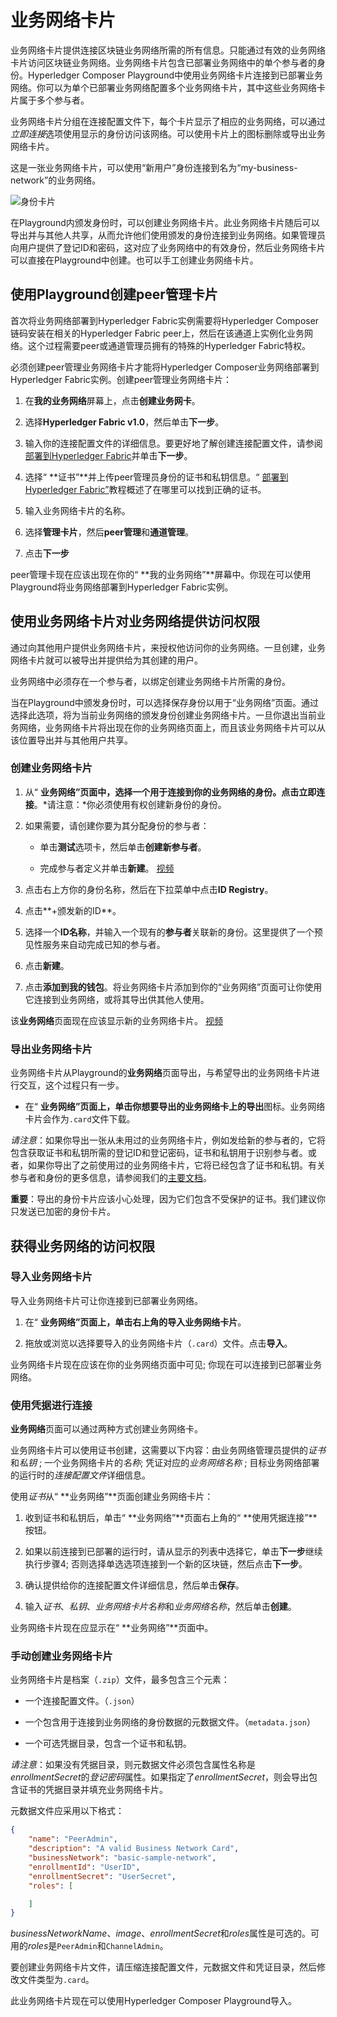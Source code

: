 # 业务网络卡片

业务网络卡片提供连接区块链业务网络所需的所有信息。只能通过有效的业务网络卡片访问区块链业务网络。业务网络卡片包含已部署业务网络中的单个参与者的身份。Hyperledger Composer Playground中使用业务网络卡片连接到已部署业务网络。你可以为单个已部署业务网络配置多个业务网络卡片，其中这些业务网络卡片属于多个参与者。

业务网络卡片分组在连接配置文件下，每个卡片显示了相应的业务网络，可以通过*立即连接*选项使用显示的身份访问该网络。可以使用卡片上的图标删除或导出业务网络卡片。

这是一张业务网络卡片，可以使用“新用户”身份连接到名为“my-business-network”的业务网络。

![身份卡片](https://hyperledger.github.io/composer/playground/images/id-card.png)

在Playground内颁发身份时，可以创建业务网络卡片。此业务网络卡片随后可以导出并与其他人共享，从而允许他们使用颁发的身份连接到业务网络。如果管理员向用户提供了登记ID和密码，这对应了业务网络中的有效身份，然后业务网络卡片可以直接在Playground中创建。也可以手工创建业务网络卡片。

## 使用Playground创建peer管理卡片

首次将业务网络部署到Hyperledger Fabric实例需要将Hyperledger Composer链码安装在相关的Hyperledger Fabric peer上，然后在该通道上实例化业务网络。这个过程需要peer或通道管理员拥有的特殊的Hyperledger Fabric特权。

必须创建peer管理业务网络卡片才能将Hyperledger Composer业务网络部署到Hyperledger Fabric实例。创建peer管理业务网络卡片：

1. 在**我的业务网络**屏幕上，点击**创建业务网卡**。

2. 选择**Hyperledger Fabric v1.0**，然后单击**下一步**。

3. 输入你的连接配置文件的详细信息。要更好地了解创建连接配置文件，请参阅[部署到Hyperledger Fabric](tutorials_deploy-to-fabric-single-org.html)并单击**下一步**。

4. 选择“ **证书”**并上传peer管理员身份的证书和私钥信息。“ [部署到Hyperledger Fabric”](tutorials_deploy-to-fabric-single-org.md)教程概述了在哪里可以找到正确的证书。

5. 输入业务网络卡片的名称。

6. 选择**管理卡片**，然后**peer管理**和**通道管理**。

7. 点击**下一步**

peer管理卡现在应该出现在你的“ **我的业务网络”**屏幕中。你现在可以使用Playground将业务网络部署到Hyperledger Fabric实例。

## 使用业务网络卡片对业务网络提供访问权限

通过向其他用户提供业务网络卡片，来授权他访问你的业务网络。一旦创建，业务网络卡片就可以被导出并提供给为其创建的用户。

业务网络中必须存在一个参与者，以绑定创建业务网络卡片所需的身份。

当在Playground中颁发身份时，可以选择保存身份以用于“业务网络”页面。通过选择此选项，将为当前业务网络的颁发身份创建业务网络卡片。一旦你退出当前业务网络，业务网络卡片将出现在你的业务网络页面上，而且该业务网络卡片可以从该位置导出并与其他用户共享。

### 创建业务网络卡片

1. 从“ **业务网络”**页面中，选择一个用于连接到你的业务网络的身份。点击**立即连接**。*请注意：*你必须使用有权创建新身份的身份。

2. 如果需要，请创建你要为其分配身份的参与者：

   - 单击**测试**选项卡，然后单击**创建新参与者**。

   - 完成参与者定义并单击**新建**。
[视频](https://hyperledger.github.io/composer/assets/img/tutorials/playground/vs_code_11.mp4)

3. 点击右上方你的身份名称，然后在下拉菜单中点击**ID Registry**。

4. 点击**+颁发新的ID**。

5. 选择一个**ID名称**，并输入一个现有的**参与者**关联新的身份。这里提供了一个预见性服务来自动完成已知的参与者。

6. 点击**新建**。

7. 点击**添加到我的钱包**。将业务网络卡片添加到你的“业务网络”页面可让你使用它连接到业务网络，或将其导出供其他人使用。

该**业务网络**页面现在应该显示新的业务网络卡片。
[视频](https://hyperledger.github.io/composer/assets/img/tutorials/playground/vs_code_22.mp4)
### 导出业务网络卡片

业务网络卡片从Playground的**业务网络**页面导出，与希望导出的业务网络卡片进行交互，这个过程只有一步。

- 在“ **业务网络”**页面上，单击你想要导出的业务网络卡上的**导出**图标。业务网络卡片会作为`.card`文件下载。

*请注意*：如果你导出一张从未用过的业务网络卡片，例如发给新的参与者的，它将包含获取证书和私钥所需的登记ID和登记密码，证书和私钥用于识别参与者。或者，如果你导出了之前使用过的业务网络卡片，它将已经包含了证书和私钥。有关参与者和身份的更多信息，请参阅我们的[主要文档](managing_participantsandidentities.md)。

**重要**：导出的身份卡片应该小心处理，因为它们包含不受保护的证书。我们建议你只发送已加密的身份卡片。

## 获得业务网络的访问权限

### 导入业务网络卡片

导入业务网络卡片可让你连接到已部署业务网络。

1. 在“ **业务网络”**页面上，单击右上角的**导入业务网络卡片**。

2. 拖放或浏览以选择要导入的业务网络卡片（`.card`）文件。点击**导入**。

业务网络卡片现在应该在你的业务网络页面中可见; 你现在可以连接到已部署业务网络。

### 使用凭据进行连接

**业务网络**页面可以通过两种方式创建业务网络卡。

业务网络卡片可以使用证书创建，这需要以下内容：由业务网络管理员提供的*证书*和*私钥* ; 一个业务网络卡片的*名称*; 凭证对应的*业务网络名称* ; 目标业务网络部署的运行时的*连接配置文件*详细信息。

使用*证书*从“ **业务网络”**页面创建业务网络卡片：

1. 收到证书和私钥后，单击“ **业务网络”**页面右上角的“ **使用凭据连接”**按钮。

2. 如果以前连接到已部署的运行时，请从显示的列表中选择它，单击**下一步**继续执行步骤4; 否则选择单选选项连接到一个新的区块链，然后点击**下一步**。

3. 确认提供给你的连接配置文件详细信息，然后单击**保存**。

4. 输入*证书*、*私钥*、*业务网络卡片名称*和*业务网络名称*，然后单击**创建**。

业务网络卡片现在应显示在“ **业务网络”**页面中。

### 手动创建业务网络卡片

业务网络卡片是档案（`.zip`）文件，最多包含三个元素：

- 一个连接配置文件。（`.json`）

- 一个包含用于连接到业务网络的身份数据的元数据文件。（`metadata.json`）

- 一个可选凭据目录，包含一个证书和私钥。

*请注意*：如果没有凭据目录，则元数据文件必须包含属性名称是*enrollmentSecret*的*登记密码*属性。如果指定了*enrollmentSecret*，则会导出包含证书的凭据目录并填充业务网络卡片。

元数据文件应采用以下格式：
```json
{
    "name": "PeerAdmin",
    "description": "A valid Business Network Card",
    "businessNetwork": "basic-sample-network",
    "enrollmentId": "UserID",
    "enrollmentSecret": "UserSecret",
    "roles": [

    ]
}

```

*businessNetworkName*、*image*、*enrollmentSecret*和*roles*属性是可选的。可用的*roles*是`PeerAdmin`和`ChannelAdmin`。

要创建业务网络卡片文件，请压缩连接配置文件，元数据文件和凭证目录，然后修改文件类型为`.card`。

此业务网络卡片现在可以使用Hyperledger Composer Playground导入。
